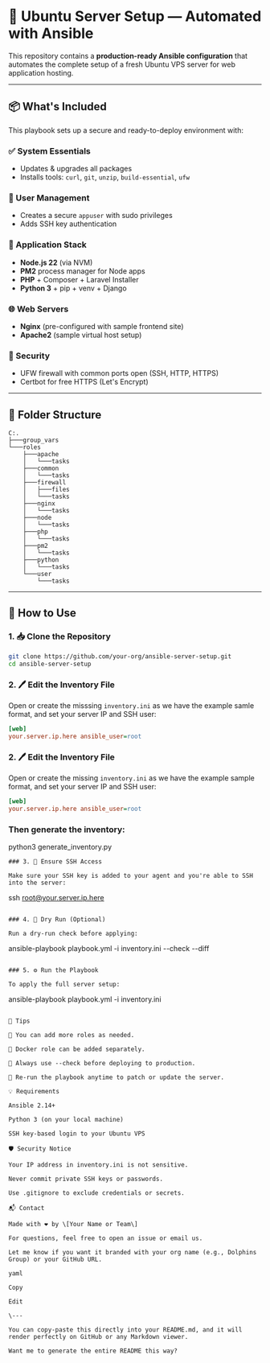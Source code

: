 # 🐧 Ubuntu Server Setup — Automated with Ansible

This repository contains a **production-ready Ansible configuration** that automates the complete setup of a fresh Ubuntu VPS server for web application hosting.

---

## 📦 What's Included

This playbook sets up a secure and ready-to-deploy environment with:

### ✅ System Essentials
- Updates & upgrades all packages
- Installs tools: `curl`, `git`, `unzip`, `build-essential`, `ufw`

### 👤 User Management
- Creates a secure `appuser` with sudo privileges
- Adds SSH key authentication

### 🧠 Application Stack
- **Node.js 22** (via NVM)
- **PM2** process manager for Node apps
- **PHP** + Composer + Laravel Installer
- **Python 3** + pip + venv + Django

### 🌐 Web Servers
- **Nginx** (pre-configured with sample frontend site)
- **Apache2** (sample virtual host setup)

### 🔐 Security
- UFW firewall with common ports open (SSH, HTTP, HTTPS)
- Certbot for free HTTPS (Let's Encrypt)

---

## 📁 Folder Structure
```
C:.
├───group_vars
└───roles
    ├───apache
    │   └───tasks
    ├───common
    │   └───tasks
    ├───firewall
    │   ├───files
    │   └───tasks
    ├───nginx
    │   └───tasks
    ├───node
    │   └───tasks
    ├───php
    │   └───tasks
    ├───pm2
    │   └───tasks
    ├───python
    │   └───tasks
    └───user
        └───tasks
```
---

## 🚀 How to Use

### 1. 📥 Clone the Repository

```bash
git clone https://github.com/your-org/ansible-server-setup.git
cd ansible-server-setup 
```

### 2. 🖊️ Edit the Inventory File

Open or create the misssing `inventory.ini` as we have the example samle format, and set your server IP and SSH user:

```ini
[web]
your.server.ip.here ansible_user=root
```

### 2. 🖊️ Edit the Inventory File

Open or create the missing `inventory.ini` as we have the example sample format, and set your server IP and SSH user:

```ini
[web]
your.server.ip.here ansible_user=root
```


### Then generate the inventory:


python3 generate\_inventory.py
```
### 3. 🔐 Ensure SSH Access

Make sure your SSH key is added to your agent and you're able to SSH into the server:

```
ssh root@your.server.ip.here
```

### 4. 🧪 Dry Run (Optional)

Run a dry-run check before applying:

```
ansible-playbook playbook.yml -i inventory.ini --check --diff
```

### 5. ⚙️ Run the Playbook

To apply the full server setup:

```
ansible-playbook playbook.yml -i inventory.ini
```

🧠 Tips

📌 You can add more roles as needed.

🐳 Docker role can be added separately.

🧪 Always use --check before deploying to production.

🔄 Re-run the playbook anytime to patch or update the server.

💡 Requirements

Ansible 2.14+

Python 3 (on your local machine)

SSH key-based login to your Ubuntu VPS

🛡️ Security Notice

Your IP address in inventory.ini is not sensitive.

Never commit private SSH keys or passwords.

Use .gitignore to exclude credentials or secrets.

📬 Contact

Made with ❤️ by \[Your Name or Team\]

For questions, feel free to open an issue or email us.

Let me know if you want it branded with your org name (e.g., Dolphins Group) or your GitHub URL.

yaml

Copy

Edit

\---

You can copy-paste this directly into your README.md, and it will render perfectly on GitHub or any Markdown viewer.

Want me to generate the entire README this way?